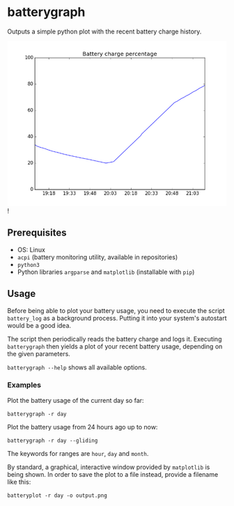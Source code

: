 # batterygraph

Outputs a simple python plot with the recent battery charge history.

![Example plot](example.png)!

## Prerequisites

* OS: Linux
* `acpi` (battery monitoring utility, available in repositories)
* `python3`
* Python libraries `argparse` and `matplotlib` (installable with `pip`)

## Usage

Before being able to plot your battery usage, you need to execute the script `battery_log` as a background process. Putting it into your system's autostart would be a good idea.

The script then periodically reads the battery charge and logs it. Executing `batterygraph` then yields a plot of your recent battery usage, depending on the given parameters.

`batterygraph --help` shows all available options.

### Examples

Plot the battery usage of the current day so far:

```
batterygraph -r day
```

Plot the battery usage from 24 hours ago up to now:

```
batterygraph -r day --gliding
```

The keywords for ranges are `hour`, `day` and `month`.

By standard, a graphical, interactive window provided by `matplotlib` is being shown. In order to save the plot to a file instead, provide a filename like this:
```
batteryplot -r day -o output.png
```
